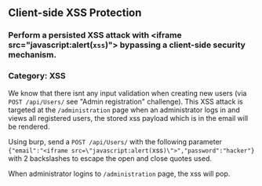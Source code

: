 ## Client-side XSS Protection
### Perform a persisted XSS attack with \<iframe src="javascript:alert(`xss`)"\> bypassing a client-side security mechanism.
### Category: XSS

We know that there isnt any input validation when creating new users (via `POST /api/Users/` see "Admin registration" challenge). This XSS attack is targeted at the `/administration` page when an administrator logs in and views all registered users, the stored xss payload which is in the email will be rendered.

Using burp, send a `POST /api/Users/` with the following parameter
`{"email":"<iframe src=\"javascript:alert(`xss`)\">","password":"hacker"}` with 2 backslashes to escape the open and close quotes used.

When administrator logins to `/administration` page, the xss will pop.